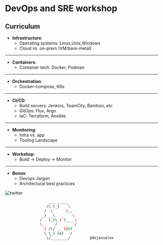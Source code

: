 

# DevOps and SRE workshop


## Curriculum

* **Infrastructure**:
    - Operating systems: Linux,Unix,Windows 
    - Cloud vs. on-prem (VM/bare-metal)

---

* **Containers**:
    - Container tech: Docker, Podman

---

* **Orchestration**:
    - Docker-compose, K8s

---

* **CI/CD**:
    - Build servers: Jenkins, TeamCity, Bamboo, etc  
    - GitOps: Flux, Argo  
    - IaC: Terraform, Ansible

---

* **Monitoring**:
    - Infra vs. app
    - Tooling Landscape

---

* **Workshop**:
    - Build -> Deploy -> Monitor

---

* **Bonus**:
    - Devops Jargon
    - Architectural best practices

![twitter](twitter.svg)


```bash
                    ___ _____
                   /\ (_)    \
                  /  \      (_,
                 _)  _\   _    \
                /   (_)\_( )____\
                \_     /    _  _/
                  ) /\/  _ (o)(
                  \ \_) (o)   /
                   \/________/         @dejanualex
```